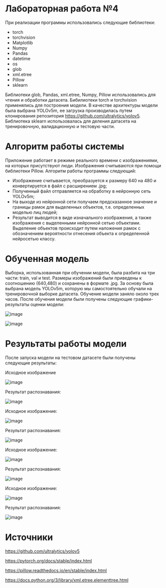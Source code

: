 # Лабораторная работа №4

При реализации программы использовались следующие библиотеки:
- torch
- torchvision
- Matplotlib
- Numpy
- Pandas
- datetime
- os
- glob
- xml.etree
- Pillow
- sklearn

Библиотеки glob, Pandas, xml.etree, Numpy, Pillow использовались для чтения и обработки датасета. Бибилиотеки torch и torchvision применялись для построения модели. В качестве архитектуры модели была выбрана YOLOv5m, ее загрузка производилась путем клонирования репозитория https://github.com/ultralytics/yolov5. Библиотека sklearn использовалась для деления датасета на тренировочную, валидационную и тестовую части.

# Алгоритм работы системы
Приложение работает в режиме реального времени с изображениями, на которых присутствуют люди. Изображения считываются при помощи библиотеки Pillow. Алгоритм работы программы следующий:
-	Изображение считывается, преобразуется к размеру 640 на 480 и конвертируется в файл с расширением .jpg;
-	Полученный файл отправляется на обработку в нейронную сеть YOLOv5m;
-	На выходе из нейронной сети получаем предсказанное значение и границы рамок для выделенных объектов, т.е. определенных моделью лиц людей;
-	Результат выводится в виде изначального изображения, а также изображения с выделенными нейронной сетью объектами. Выделение объектов происходит путем наложения рамок с обозначением вероятности отнесения объекта к определенной нейросетью классу.

# Обученная модель

Выборка, использованная при обучении модели, была разбита на три части: train, val и test. Размеры изображений были приведены к соотношению (640,480) и сохранены в формате .jpg.
За основу была выбрана модель YOLOv5m, которую мы самостоятельно обучали на тренировочной выборке датасета. Обучение модели заняло около трех часов. После обучения модели были получены следующие графики-результаты оценки модели:

![image](https://user-images.githubusercontent.com/79449892/214305589-8831c4b8-4aef-4362-adf3-ef32a5c2b4cc.png)

![image](https://user-images.githubusercontent.com/79449892/214305507-51d039da-fbfd-483b-b8cc-73b21f5364b7.png)

# Результаты работы модели
После запуска модели на тестовом датасете были получены следующие результаты:

Исходное изображение

![image](https://user-images.githubusercontent.com/79449892/214305736-adca0e57-654a-4f66-a02b-ca35137f6276.png)

Результат распознавания:

![image](https://user-images.githubusercontent.com/79449892/214305796-1a685bf2-a4f5-4d94-97d1-bf1f38eb1e9d.png)

Исходное изображение:

![image](https://user-images.githubusercontent.com/79449892/214305943-1f2d46c9-7bf4-4012-868d-82ed23b1c6a0.png)

Результат распознавания:

![image](https://user-images.githubusercontent.com/79449892/214305996-a182fec0-7738-4938-b76b-b3cc94806078.png)

Исходное изображение:

![image](https://user-images.githubusercontent.com/79449892/214307005-22f8aa8a-40f6-4f53-a1de-2209d9b06d3a.png)

Результат распознавания:

![image](https://user-images.githubusercontent.com/79449892/214307063-39e6ce9f-d9b5-48c0-8d05-e5ee2c0f30da.png)

Исходное изображение:

![image](https://user-images.githubusercontent.com/79449892/214307181-70e845b4-2503-4590-8388-04c5166b5240.png)

Результат распознавания:

![image](https://user-images.githubusercontent.com/79449892/214307273-76fbaa03-8259-457e-9d8f-89dff165ad62.png)

# Источники

https://github.com/ultralytics/yolov5

https://pytorch.org/docs/stable/index.html

https://pillow.readthedocs.io/en/stable/index.html

https://docs.python.org/3/library/xml.etree.elementtree.html
